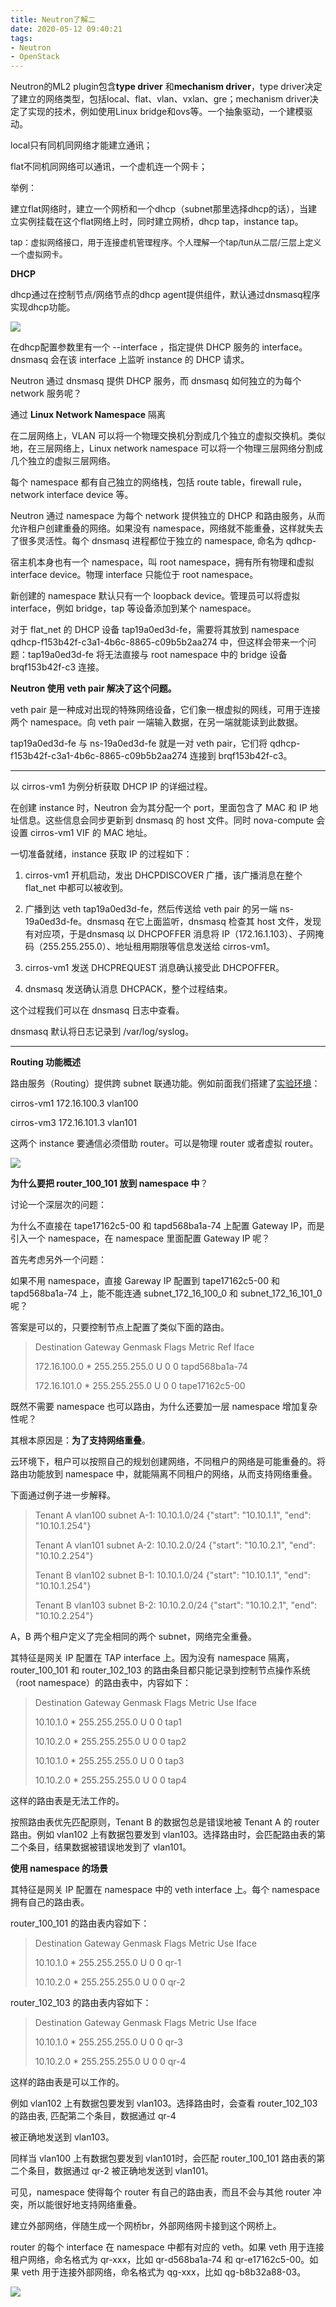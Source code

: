 ```yaml
---
title: Neutron了解二
date: 2020-05-12 09:40:21
tags: 
- Neutron 
- OpenStack
---
```


Neutron的ML2 plugin包含**type driver** 和**mechanism driver**，type driver决定了建立的网络类型，包括local、flat、vlan、vxlan、gre；mechanism driver决定了实现的技术，例如使用Linux bridge和ovs等。一个抽象驱动，一个建模驱动。

local只有同机同网络才能建立通讯；

flat不同机同网络可以通讯，一个虚机连一个网卡；

举例：

​		建立flat网络时，建立一个网桥和一个dhcp（subnet那里选择dhcp的话），当建立实例挂载在这个flat网络上时，同时建立网桥，dhcp tap，instance tap。

<font size=2>tap：虚拟网络接口，用于连接虚机管理程序。个人理解一个tap/tun从二层/三层上定义一个虚拟网卡。</font> 



**DHCP**

dhcp通过在控制节点/网络节点的dhcp agent提供组件，默认通过dnsmasq程序实现dhcp功能。

![](https://pic.downk.cc/item/5eba022bc2a9a83be5f85f76.jpg)

在dhcp配置参数里有一个 --interface  ，指定提供 DHCP 服务的 interface。dnsmasq 会在该 interface 上监听 instance 的 DHCP 请求。

Neutron 通过 dnsmasq 提供 DHCP 服务，而 dnsmasq 如何独立的为每个 network 服务呢？

通过 **Linux Network Namespace** 隔离

在二层网络上，VLAN 可以将一个物理交换机分割成几个独立的虚拟交换机。类似地，在三层网络上，Linux network namespace 可以将一个物理三层网络分割成几个独立的虚拟三层网络。

每个 namespace 都有自己独立的网络栈，包括 route table，firewall rule，network interface device 等。

Neutron 通过 namespace 为每个 network 提供独立的 DHCP 和路由服务，从而允许租户创建重叠的网络。如果没有 namespace，网络就不能重叠，这样就失去了很多灵活性。每个 dnsmasq 进程都位于独立的 namespace, 命名为 qdhcp-<network id>

宿主机本身也有一个 namespace，叫 root namespace，拥有所有物理和虚拟 interface device。物理 interface 只能位于 root namespace。



新创建的 namespace 默认只有一个 loopback device。管理员可以将虚拟 interface，例如 bridge，tap 等设备添加到某个 namespace。



对于 flat_net 的 DHCP 设备 tap19a0ed3d-fe，需要将其放到 namespace qdhcp-f153b42f-c3a1-4b6c-8865-c09b5b2aa274 中，但这样会带来一个问题：tap19a0ed3d-fe 将无法直接与 root namespace 中的 bridge 设备 brqf153b42f-c3 连接。



**Neutron 使用 veth pair 解决了这个问题。**



veth pair 是一种成对出现的特殊网络设备，它们象一根虚拟的网线，可用于连接两个 namespace。向 veth pair 一端输入数据，在另一端就能读到此数据。



tap19a0ed3d-fe 与 ns-19a0ed3d-fe 就是一对 veth pair，它们将 qdhcp-f153b42f-c3a1-4b6c-8865-c09b5b2aa274 连接到 brqf153b42f-c3。

---

以 cirros-vm1 为例分析获取 DHCP IP 的详细过程。



在创建 instance 时，Neutron 会为其分配一个 port，里面包含了 MAC 和 IP 地址信息。这些信息会同步更新到 dnsmasq 的 host 文件。同时 nova-compute 会设置 cirros-vm1 VIF 的 MAC 地址。

一切准备就绪，instance 获取 IP 的过程如下：



1. cirros-vm1 开机启动，发出 DHCPDISCOVER 广播，该广播消息在整个 flat_net 中都可以被收到。



2. 广播到达 veth tap19a0ed3d-fe，然后传送给 veth pair 的另一端 ns-19a0ed3d-fe。dnsmasq 在它上面监听，dnsmasq 检查其 host 文件，发现有对应项，于是dnsmasq 以  DHCPOFFER 消息将 IP（172.16.1.103）、子网掩码（255.255.255.0）、地址租用期限等信息发送给 cirros-vm1。



3. cirros-vm1 发送 DHCPREQUEST 消息确认接受此 DHCPOFFER。



4. dnsmasq 发送确认消息 DHCPACK，整个过程结束。



这个过程我们可以在 dnsmasq 日志中查看。

dnsmasq 默认将日志记录到 /var/log/syslog。

---

**Routing 功能概述**

路由服务（Routing）提供跨 subnet 联通功能。例如前面我们搭建了[实验环境](http://mp.weixin.qq.com/s?__biz=MzIwMTM5MjUwMg==&mid=2653587298&idx=1&sn=7ccef4b40e40edea6f1d45b87930a42e&chksm=8d308f7bba47066db7bcc6ba93b86adc2c9ab0b16a897411dd5f3094c411019f0235d260a905&scene=21#wechat_redirect)：



cirros-vm1    172.16.100.3     vlan100

cirros-vm3    172.16.101.3     vlan101



这两个 instance 要通信必须借助 router。可以是物理 router 或者虚拟 router。

![](https://pic.downk.cc/item/5eba1c11c2a9a83be525dde5.png)



**为什么要把 router_100_101 放到 namespace 中**？

讨论一个深层次的问题：



为什么不直接在 tape17162c5-00 和 tapd568ba1a-74 上配置 Gateway IP，而是引入一个 namespace，在 namespace 里面配置 Gateway IP 呢？



首先考虑另外一个问题：



如果不用 namespace，直接 Gareway IP 配置到 tape17162c5-00 和 tapd568ba1a-74 上，能不能连通 subnet_172_16_100_0 和 subnet_172_16_101_0 呢？



答案是可以的，只要控制节点上配置了类似下面的路由。

> Destination Gateway Genmask Flags Metric Ref Iface
>
> 172.16.100.0 * 255.255.255.0 U 0 0  tapd568ba1a-74
>
> 172.16.101.0 * 255.255.255.0 U 0 0  tape17162c5-00



既然不需要 namespace 也可以路由，为什么还要加一层 namespace 增加复杂性呢？



其根本原因是：**为了支持网络重叠**。



云环境下，租户可以按照自己的规划创建网络，不同租户的网络是可能重叠的。将路由功能放到 namespace 中，就能隔离不同租户的网络，从而支持网络重叠。



下面通过例子进一步解释。

> Tenant A  vlan100 subnet A-1: 10.10.1.0/24   {"start": "10.10.1.1", "end": "10.10.1.254"}
>
> Tenant A  vlan101 subnet A-2: 10.10.2.0/24   {"start": "10.10.2.1", "end": "10.10.2.254"}
>
> 
>
> Tenant B  vlan102 subnet B-1: 10.10.1.0/24   {"start": "10.10.1.1", "end": "10.10.1.254"}
>
> Tenant B  vlan103 subnet B-2: 10.10.2.0/24   {"start": "10.10.2.1", "end": "10.10.2.254"}



A，B 两个租户定义了完全相同的两个 subnet，网络完全重叠。

其特征是网关 IP 配置在 TAP interface 上。因为没有 namespace 隔离，router_100_101 和 router_102_103 的路由条目都只能记录到控制节点操作系统（root namespace）的路由表中，内容如下：

> Destination Gateway Genmask Flags Metric Use Iface
>
>  10.10.1.0  * 255.255.255.0  U   0    0    tap1
>
>  10.10.2.0  * 255.255.255.0  U   0    0    tap2
>
>  10.10.1.0  * 255.255.255.0  U   0    0    tap3
>
>  10.10.2.0  * 255.255.255.0  U   0    0    tap4



这样的路由表是无法工作的。



按照路由表优先匹配原则，Tenant B 的数据包总是错误地被 Tenant A 的 router 路由。例如 vlan102 上有数据包要发到 vlan103。选择路由时，会匹配路由表的第二个条目，结果数据被错误地发到了 vlan101。



**使用 namespace 的场景**

其特征是网关 IP 配置在 namespace 中的 veth interface 上。每个 namespace 拥有自己的路由表。





router_100_101 的路由表内容如下：

> Destination Gateway Genmask Flags Metric Use Iface
>
> 10.10.1.0 * 255.255.255.0  U   0    0   qr-1
>
> 10.10.2.0 * 255.255.255.0  U   0    0   qr-2



router_102_103 的路由表内容如下：

> Destination Gateway Genmask Flags Metric Use Iface
>
> 10.10.1.0 * 255.255.255.0  U   0    0   qr-3
>
> 10.10.2.0 * 255.255.255.0  U   0    0   qr-4



这样的路由表是可以工作的。



例如 vlan102 上有数据包要发到 vlan103。选择路由时，会查看 router_102_103 的路由表, 匹配第二个条目，数据通过 qr-4 

被正确地发送到 vlan103。



同样当 vlan100 上有数据包要发到 vlan101时，会匹配 router_100_101 路由表的第二个条目，数据通过 qr-2 被正确地发送到 vlan101。



可见，namespace 使得每个 router 有自己的路由表，而且不会与其他 router 冲突，所以能很好地支持网络重叠。



建立外部网络，伴随生成一个网桥br，外部网络网卡接到这个网桥上。

router 的每个 interface 在 namespace 中都有对应的 veth。如果 veth 用于连接租户网络，命名格式为 qr-xxx，比如 qr-d568ba1a-74 和 qr-e17162c5-00。如果 veth 用于连接外部网络，命名格式为 qg-xxx，比如 qg-b8b32a88-03。

![](https://pic.downk.cc/item/5eba4774c2a9a83be57d8526.png)